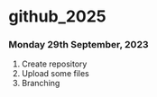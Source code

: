 # github_2025

### Monday 29th September, 2023

1. Create repository
2. Upload some files
3. Branching
